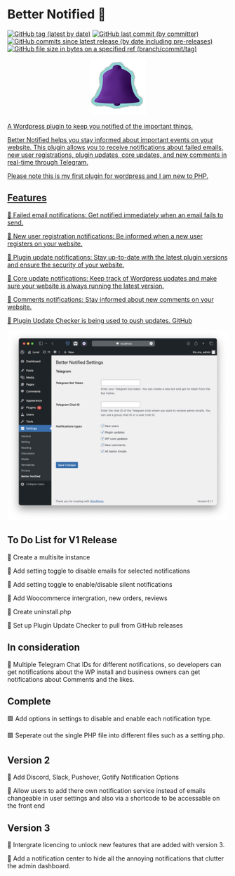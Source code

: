 # Better Notified 🔔

<a target="_blank" href="https://github.com/Reupenny/Better-Notified"><img alt="GitHub tag (latest by date)" src="https://img.shields.io/github/v/tag/Reupenny/Better-Notified?label=Version"></a> <a target="_blank" href="https://github.com/Reupenny/Better-Notified"><img alt="GitHub last commit (by committer)" src="https://img.shields.io/github/last-commit/Reupenny/Better-Notified"></a> <a target="_blank" href="https://github.com/Reupenny/Better-Notified"><img alt="GitHub commits since latest release (by date including pre-releases)" src="https://img.shields.io/github/commits-since/Reupenny/Better-Notified/v0.1.1-beta?include_prereleases"></a> <a target="_blank" href="https://github.com/Reupenny/Better-Notified"><img alt="GitHub file size in bytes on a specified ref (branch/commit/tag)" src="https://img.shields.io/github/size/Reupenny/Better-Notified/versions/Better-Notified-0.1.1b.zip?label=Plugin%20size">

<div align="center" width="100%">
    <img src="./public/icon.svg" width="128" alt="" />
</div>

A Wordpress plugin to keep you notified of the important things.

Better Notified helps you stay informed about important events on your website. This plugin allows you to receive notifications about failed emails, new user registrations, plugin updates, core updates, and new comments in real-time through Telegram.

Please note this is my first plugin for wordpress and I am new to PHP.

## Features

🔷 Failed email notifications:
Get notified immediately when an email fails to send.

🔷 New user registration notifications:
Be informed when a new user registers on your website.

🔷 Plugin update notifications:
Stay up-to-date with the latest plugin versions and ensure the security of your website.

🔷 Core update notifications:
Keep track of Wordpress updates and make sure your website is always running the latest version.

🔷 Comments notifications:
Stay informed about new comments on your website.

🔷 Plugin Update Checker is being used to push updates. [GitHub](https://github.com/YahnisElsts/plugin-update-checker)

<div align="center" width="100%">
    <img src="public/Screenshot_1.png" alt="" />
</div>

## To Do List for V1 Release

🔲 Create a multisite instance

🔲 Add setting toggle to disable emails for selected notifications

🔲 Add setting toggle to enable/disable silent notifications

🔲 Add Woocommerce intergration, new orders, reviews

🔲 Create uninstall.php

🔲 Set up Plugin Update Checker to pull from GitHub releases

## In consideration

🔷 Multiple Telegram Chat IDs for different notifications, so developers can get notifications about the WP install and business owners can get notifications about Comments and the likes.

## Complete

🟩 Add options in settings to disable and enable each notification type.

🟩 Seperate out the single PHP file into different files such as a setting.php.

## Version 2

🔲 Add Discord, Slack, Pushover, Gotify Notification Options

🔲 Allow users to add there own notification service instead of emails
    changeable in user settings and also via a shortcode to be accessable on the front end

## Version 3

🔲 Intergrate licencing to unlock new features that are added with version 3.

🔲 Add a notification center to hide all the annoying notifications that clutter the admin dashboard.
